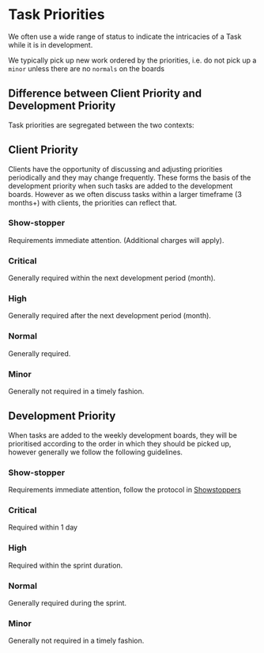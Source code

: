 # Task Priorities

We often use a wide range of status to indicate the intricacies of a Task while it is in development. 

We typically pick up new work ordered by the priorities, i.e. do not pick up a `minor` unless there are no `normals` on the boards

## Difference between Client Priority and Development Priority
Task priorities are segregated between the two contexts:

## Client Priority

Clients have the opportunity of discussing and adjusting priorities periodically and they may change frequently. These forms the basis of the development priority when such tasks are added to the development boards. However as we often discuss tasks within a larger timeframe (3 months+) with clients, the priorities can reflect that. 

### Show-stopper
Requirements immediate attention. (Additional charges will apply).

### Critical
Generally required within the next development period (month).

### High
Generally required after the next development period (month).

### Normal
Generally required.

### Minor
Generally not required in a timely fashion.

## Development Priority

When tasks are added to the weekly development boards, they will be prioritised according to the order in which they should be picked up, however generally we follow the following guidelines.

### Show-stopper
Requirements immediate attention, follow the protocol in [Showstoppers](showstopper.md)

### Critical
Required within 1 day

### High
Required within the sprint duration.

### Normal
Generally required during the sprint.

### Minor
Generally not required in a timely fashion.